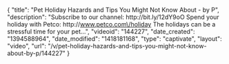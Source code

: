 {
    "title": "Pet Holiday Hazards and Tips You Might Not Know About - by P",
    "description": "Subscribe to our channel: http:\/\/bit.ly\/12dY9oO Spend your holiday with Petco: http:\/\/www.petco.com\/holiday The holidays can be a stressful time for your pet...",
    "videoid": "144227",
    "date_created": "1394588964",
    "date_modified": "1418181168",
    "type": "captivate",
    "layout": "video",
    "url": "\/v\/pet-holiday-hazards-and-tips-you-might-not-know-about-by-p\/144227"
}